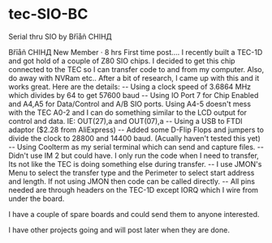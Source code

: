 # tec-SIO-BC
Serial thru SIO by Břīåñ CHIHД

Břīåñ CHIHД
New Member · 8 hrs
First time post.... I recently built a TEC-1D and got hold of a couple of Z80 SIO chips. I decided to get this chip connected to the TEC so I can transfer code to and from my computer. Also, do away with NVRam etc..
After a bit of research, I came up with this and it works great. Here are the details:
-- Using a clock speed of 3.6864 MHz which divides by 64 to get 57600 baud
-- Using IO Port 7 for Chip Enabled and A4,A5 for Data/Control and A/B SIO ports. Using A4-5 doesn't mess with the TEC A0-2 and I can do something similar to the LCD output for control and data. IE: OUT(27),a and OUT(07),a
-- Using a USB to FTDI adaptor ($2.28 from AliExpress)
-- Added some D-Flip Flops and jumpers to divide the clock to 28800 and 14400 baud. (Acually haven't tested this yet)
-- Using Coolterm as my serial terminal which can send and capture files.
-- Didn't use IM 2 but could have. I only run the code when I need to transfer, Its not like the TEC is doing something else during transfer.
-- I use JMON's Menu to select the transfer type and the Perimeter to select start address and length. If not using JMON then code can be called directly.
-- All pins needed are through headers on the TEC-1D except IORQ which I wire from under the board.

I have a couple of spare boards and could send them to anyone interested.

I have other projects going and will post later when they are done.

